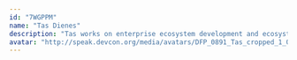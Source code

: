 ```yaml
---
id: "7WGPPM"
name: "Tas Dienes"
description: "Tas works on enterprise ecosystem development and ecosystem support at EF.  He is co-chair of the EEA Community Projects Project Governing Board."
avatar: "http://speak.devcon.org/media/avatars/DFP_0891_Tas_cropped_1_O1uGgGa.jpg"
---
```


